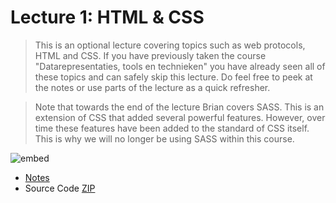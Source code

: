 # Lecture 1: HTML & CSS

> This is an optional lecture covering topics such as web protocols, HTML and CSS. If you have previously taken the course "Datarepresentaties, tools en technieken" you have already seen all of these topics and can safely skip this lecture. Do feel free to peek at the notes or use parts of the lecture as a quick refresher.

> Note that towards the end of the lecture Brian covers SASS. This is an extension of CSS that added several powerful features. However, over time these features have been added to the standard of CSS itself. This is why we will no longer be using SASS within this course.

![embed](https://www.youtube.com/embed/XQs5KcUj-Do)

- [Notes](https://cs50.harvard.edu/web/2018/notes/1/)
- Source Code [ZIP](http://cdn.cs50.net/web/2018/spring/lectures/1/src1.zip)
